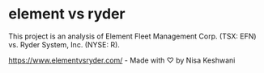 # element vs ryder
This project is an analysis of Element Fleet Management Corp. (TSX: EFN) vs. Ryder System, Inc. (NYSE: R).

https://www.elementvsryder.com/ - Made with ♡ by Nisa Keshwani


